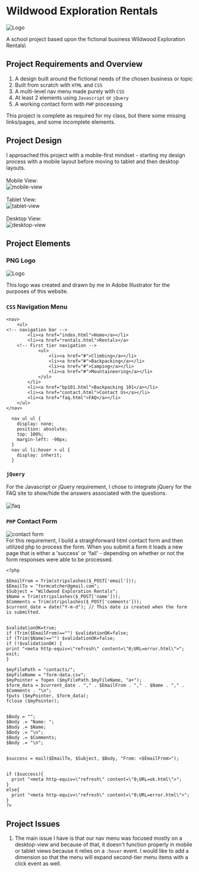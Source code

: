 
# Wildwood Exploration Rentals
![Logo](https://github.com/bgascon/wildwood_rentals/blob/master/assets/images/logo.png)

A school project based upon the fictional business Wildwood Exploration Rentals\

## Project Requirements and Overview

1. A design built around the fictional needs of the chosen business or topic
2. Built from scratch with `HTML` and `CSS`
3. A multi-level nav menu made purely with `CSS`
4. At least 2 elements using `Javascript` or `jQuery`
5. A working contact form with `PHP` processing

This project is complete as required for my class, but there some missing links/pages, and some incomplete elements.

## Project Design

I approached this project with a mobile-first mindset - starting my design process with a mobile layout before moving to tablet and then desktop layouts.
\
\
Mobile View:\
![mobile-view](https://github.com/bgascon/wildwood_rentals/blob/master/assets/images/mobile.png)
\
\
Tablet View:\
![tablet-view](https://github.com/bgascon/wildwood_rentals/blob/master/assets/images/tablet.png)
\
\
Desktop View:\
![desktop-view](https://github.com/bgascon/wildwood_rentals/blob/master/assets/images/desktop.png)

## Project Elements

### PNG Logo
![Logo](https://github.com/bgascon/wildwood_rentals/blob/master/assets/images/logo.png)

This logo was created and drawn by me in Adobe Illustrator for the purposes of this website.

### `CSS` Navigation Menu

```
<nav>
	<ul>
<!-- navigation bar -->
		<li><a href="index.html">Home</a></li>
		<li><a href="rentals.html">Rentals</a>
	<!-- First tier navigation -->
			<ul>
				<li><a href="#">Climbing</a></li>
				<li><a href="#">Backpacking</a></li>
				<li><a href="#">Camping</a></li>
				<li><a href="#">Mountaineering</a></li>
			</ul>
		</li>
		<li><a href="bp101.html">Backpacking 101</a></li>
		<li><a href="contact.html">Contact Us</a></li>
		<li><a href="faq.html">FAQ</a></li>
	</ul>
</nav>
``` 
```
  nav ul ul {
    display: none;
    position: absolute;
    top: 100%;
    margin-left: -90px;
  }
  nav ul li:hover > ul {
    display: inherit;
  }
```
### `jQuery`

For the Javascript or jQuery requirement, I chose to integrate jQuery for the FAQ site to show/hide the answers associated with the questions.
\
\
![faq](https://github.com/bgascon/wildwood_rentals/blob/master/assets/images/faq.png)

### `PHP` Contact Form

![contact form](https://github.com/bgascon/wildwood_rentals/blob/master/assets/images/contact.png)
\
For this requirement, I build a straighforward html contact form and then utilized php to process the form. When you submit a form it loads a new page that is either a 'success' or 'fail' - depending on whether or not the form responses were able to be processed.

```
<?php

$EmailFrom = Trim(stripslashes($_POST['email'])); 
$EmailTo = "formcatcher@gmail.com";
$Subject = "Wildwood Exploration Rentals";
$Name = Trim(stripslashes($_POST['name'])); 
$Comments = Trim(stripslashes($_POST['comments'])); 
$current_date = date("Y-m-d"); // This date is created when the form is submitted.


$validationOK=true;
if (Trim($EmailFrom)=="") $validationOK=false;
if (Trim($Name)=="") $validationOK=false;
if (!$validationOK) {
print "<meta http-equiv=\"refresh\" content=\"0;URL=error.html\">";
exit;
}

$myFilePath = "contacts/";
$myFileName = "form-data.csv";
$myPointer = fopen ($myFilePath.$myFileName, "a+");
$form_data = $current_date . "," . $EmailFrom . "," . $Name . "," . $Comments . "\n";
fputs ($myPointer, $form_data);
fclose ($myPointer);


$Body = "";
$Body .= "Name: ";
$Body .= $Name;
$Body .= "\n";
$Body .= $Comments;
$Body .= "\n";


$success = mail($EmailTo, $Subject, $Body, "From: <$EmailFrom>");


if ($success){
  print "<meta http-equiv=\"refresh\" content=\"0;URL=ok.html\">";
}
else{
  print "<meta http-equiv=\"refresh\" content=\"0;URL=error.html\">";
}
?>
```

## Project Issues

1. The main issue I have is that our nav menu was focused mostly on a desktop-view and because of that, it doesn't function properly in mobile or tablet views because it relies on a `:hover` event. I would like to add a dimension so that the menu will expand second-tier menu items with a click event as well.
